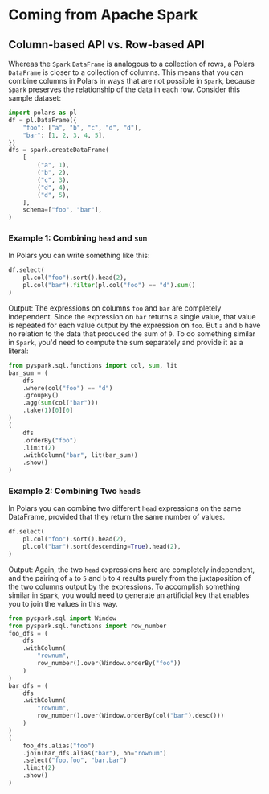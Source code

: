 # Coming from Apache Spark
## Column-based API vs. Row-based API
Whereas the `Spark` `DataFrame` is analogous to a collection of rows, a Polars `DataFrame` is closer to a collection of columns. This means that you can combine columns in Polars in ways that are not possible in `Spark`, because `Spark` preserves the relationship of the data in each row.
Consider this sample dataset:
```python
import polars as pl
df = pl.DataFrame({
    "foo": ["a", "b", "c", "d", "d"],
    "bar": [1, 2, 3, 4, 5],
})
dfs = spark.createDataFrame(
    [
        ("a", 1),
        ("b", 2),
        ("c", 3),
        ("d", 4),
        ("d", 5),
    ],
    schema=["foo", "bar"],
)
```
### Example 1: Combining `head` and `sum`
In Polars you can write something like this:
```python
df.select(
    pl.col("foo").sort().head(2),
    pl.col("bar").filter(pl.col("foo") == "d").sum()
)
```
Output:
The expressions on columns `foo` and `bar` are completely independent. Since the expression on `bar` returns a single value, that value is repeated for each value output by the expression on `foo`. But `a` and `b` have no relation to the data that produced the sum of `9`.
To do something similar in `Spark`, you'd need to compute the sum separately and provide it as a literal:
```python
from pyspark.sql.functions import col, sum, lit
bar_sum = (
    dfs
    .where(col("foo") == "d")
    .groupBy()
    .agg(sum(col("bar")))
    .take(1)[0][0]
)
(
    dfs
    .orderBy("foo")
    .limit(2)
    .withColumn("bar", lit(bar_sum))
    .show()
)
```
### Example 2: Combining Two `head`s
In Polars you can combine two different `head` expressions on the same DataFrame, provided that they return the same number of values.
```python
df.select(
    pl.col("foo").sort().head(2),
    pl.col("bar").sort(descending=True).head(2),
)
```
Output:
Again, the two `head` expressions here are completely independent, and the pairing of `a` to `5` and `b` to `4` results purely from the juxtaposition of the two columns output by the expressions.
To accomplish something similar in `Spark`, you would need to generate an artificial key that enables you to join the values in this way.
```python
from pyspark.sql import Window
from pyspark.sql.functions import row_number
foo_dfs = (
    dfs
    .withColumn(
        "rownum",
        row_number().over(Window.orderBy("foo"))
    )
)
bar_dfs = (
    dfs
    .withColumn(
        "rownum",
        row_number().over(Window.orderBy(col("bar").desc()))
    )
)
(
    foo_dfs.alias("foo")
    .join(bar_dfs.alias("bar"), on="rownum")
    .select("foo.foo", "bar.bar")
    .limit(2)
    .show()
)
```